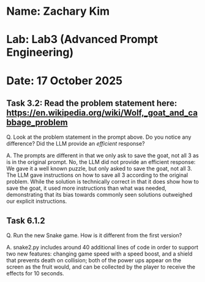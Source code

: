 # Name: Zachary Kim
# Lab: Lab3 (Advanced Prompt Engineering)
# Date: 17 October 2025

## Task 3.2: Read the problem statement here: https://en.wikipedia.org/wiki/Wolf,_goat_and_cabbage_problem 

Q. Look at the problem statement in the prompt above. Do you notice any difference? Did the LLM provide an *efficient* response?

A. The prompts are different in that we only ask to save the goat, not all 3 as is in the original prompt. No, the LLM did not provide an efficient response: We gave it a well known puzzle, but only asked to save the goat, not all 3. The LLM gave instructions on how to save all 3 according to the original problem. While the solution is technically correct in that it does show how to save the goat, it used more instructions than what was needed, demonstrating that its bias towards commonly seen solutions outweighed our explicit instructions.

## Task 6.1.2

Q. Run the new Snake game. How is it different from the first version?

A. snake2.py includes around 40 additional lines of code in order to support two new features: changing game speed with a speed boost, and a shield that prevents death on collision; both of the power ups appear on the screen as the fruit would, and can be collected by the player to receive the effects for 10 seconds.